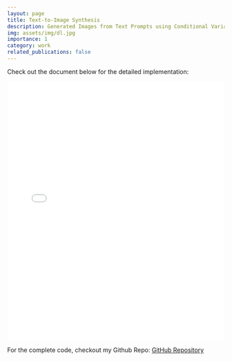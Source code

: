 ```yaml
---
layout: page
title: Text-to-Image Synthesis
description: Generated Images from Text Prompts using Conditional Variational Encoders Combined with Gated Fusion and Seq-2-Seq Methods.
img: assets/img/dl.jpg
importance: 1
category: work
related_publications: false
---
```

Check out the document below for the detailed implementation:

<div class="row">
    <div class="col-sm mt-3 mt-md-0">
        <embed src="/assets/pdf/dl_project.pdf" type="application/pdf" class="img-fluid rounded z-depth-1" style="width:100%; height:600px; border:none;" />
    </div>
</div>

For the complete code, checkout my Github Repo: [GitHub Repository](https://github.com/sayali9141/text-to-image-generation-using-CVAE)
